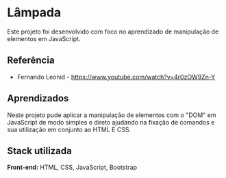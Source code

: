 
# Lâmpada

Este projeto foi desenvolvido com foco no aprendizado de manipulação de elementos em JavaScript.


## Referência

 - Fernando Leonid - https://www.youtube.com/watch?v=4r0zOW9Zn-Y


## Aprendizados

Neste projeto pude aplicar a manipulação de elementos com o "DOM" em JavaScript de modo simples e direto ajudando na fixação de comandos e sua utilização em conjunto ao HTML E CSS.


## Stack utilizada

**Front-end:** HTML, CSS, JavaScript, Bootstrap


